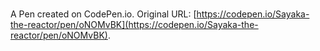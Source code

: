 # 

A Pen created on CodePen.io. Original URL: [https://codepen.io/Sayaka-the-reactor/pen/oNOMvBK](https://codepen.io/Sayaka-the-reactor/pen/oNOMvBK).

